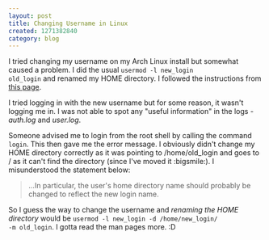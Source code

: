 ```yaml
--- 
layout: post
title: Changing Username in Linux
created: 1271382840
category: blog
---
```


I tried changing my username on my Arch Linux install but somewhat caused a problem. I did the usual <code>usermod -l new_login old_login</code> and renamed my HOME directory. I followed the instructions from [this page](http://www.cyberciti.biz/faq/howto-change-rename-user-name-id/).

I tried logging in with the new username but for some reason, it wasn't logging me in. I was not able to spot any "useful information" in the logs - _auth.log_ and _user.log_. 

Someone advised me to login from the root shell by calling the command <code>login</code>. This then gave me the error message. I obviously didn't change my HOME directory correctly as it was pointing to /home/old_login and goes to / as it can't find the directory (since I've moved it :bigsmile:). I misunderstood the statement below:

> ...In particular, the user's home directory name should probably be changed to reflect the new login name.

So I guess the way to change the username and _renaming the HOME directory_ would be <code>usermod -l new_login -d /home/new_login/ -m old_login</code>. I gotta read the man pages more. :D
